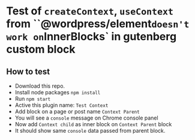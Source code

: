 # Test of `createContext`, `useContext` from ``@wordpress/element` doesn't work on `InnerBlocks` in gutenberg custom block

## How to test
- Download this repo.
- Install node packages `npm install`
- Run `npm start`
- Active this plugin name: `Test Context`
- Add block on a page or post name `Context Parent`
- You will see a `console` message on Chrome console panel
- Now add `Context child` as inner block on  `Context Parent` block
- It should show same `console` data passed from parent block.
